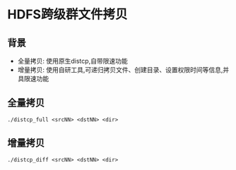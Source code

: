 # HDFS跨级群文件拷贝

## 背景

* 全量拷贝: 使用原生distcp,自带限速功能
* 增量拷贝: 使用自研工具,可递归拷贝文件、创建目录、设置权限时间等信息,并具限速功能

## 全量拷贝

```
./distcp_full <srcNN> <dstNN> <dir>
```

## 增量拷贝

```
./distcp_diff <srcNN> <dstNN> <dir>
```
```